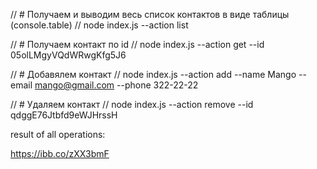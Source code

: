 // # Получаем и выводим весь список контактов в виде таблицы (console.table)
// node index.js --action list

// # Получаем контакт по id
// node index.js --action get --id 05olLMgyVQdWRwgKfg5J6

// # Добавялем контакт
// node index.js --action add --name Mango --email mango@gmail.com --phone 322-22-22

// # Удаляем контакт
// node index.js --action remove --id qdggE76Jtbfd9eWJHrssH

result of all operations:

https://ibb.co/zXX3bmF
